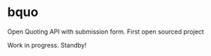 # bquo
Open Quoting API with submission form. First open sourced project

Work in progress. Standby!
